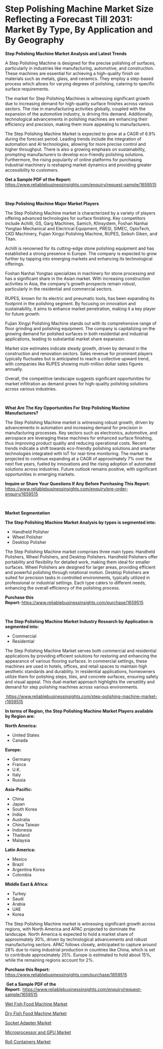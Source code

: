 <p><h1>Step Polishing Machine Market Size Reflecting a Forecast Till 2031: Market By Type, By Application and By Geography</h1></p><p><strong>Step Polishing Machine Market Analysis and Latest Trends</strong></p>
<p><p>A Step Polishing Machine is designed for the precise polishing of surfaces, particularly in industries like manufacturing, automotive, and construction. These machines are essential for achieving a high-quality finish on materials such as metals, glass, and ceramics. They employ a step-based process which allows for varying degrees of polishing, catering to specific surface requirements.</p><p>The market for Step Polishing Machines is witnessing significant growth due to increasing demand for high-quality surface finishes across various sectors. The rise in manufacturing activities globally, coupled with the expansion of the automotive industry, is driving this demand. Additionally, technological advancements in polishing machines are enhancing their efficiency and precision, making them more appealing to manufacturers.</p><p>The Step Polishing Machine Market is expected to grow at a CAGR of 6.9% during the forecast period. Leading trends include the integration of automation and AI technologies, allowing for more precise control and higher throughput. There is also a growing emphasis on sustainability, prompting manufacturers to develop eco-friendly polishing solutions. Furthermore, the rising popularity of online platforms for purchasing industrial machinery is reshaping market dynamics and providing greater accessibility to customers.</p></p>
<p><strong>Get a Sample PDF of the Report:&nbsp;</strong> <a href="https://www.reliablebusinessinsights.com/enquiry/request-sample/1659515?utm_campaign=1094&utm_medium=2&utm_source=Github&utm_content=ia&utm_term=28092024&utm_id=step-polishing-machine">https://www.reliablebusinessinsights.com/enquiry/request-sample/1659515</a></p>
<p>&nbsp;</p>
<p><strong>Step Polishing Machine Major Market Players</strong></p>
<p><p>The Step Polishing Machine market is characterized by a variety of players offering advanced technologies for surface finishing. Key competitors include Achilli, GS, Garg Machines, Samich, Klinsystem, Foshan Nanhai Yongtao Mechanical and Electrical Equipment, PRESI, SIMEC, OptoTech, CKD Machinery, Fujian Xingyi Polishing Machine, RUPES, Seikoh Giken, and Titan.</p><p>Achilli is renowned for its cutting-edge stone polishing equipment and has established a strong presence in Europe. The company is expected to grow further by tapping into emerging markets and enhancing its technological offerings.</p><p>Foshan Nanhai Yongtao specializes in machinery for stone processing and has a significant share in the Asian market. With increasing construction activities in Asia, the company's growth prospects remain robust, particularly in the residential and commercial sectors.</p><p>RUPES, known for its electric and pneumatic tools, has been expanding its footprint in the polishing segment. By focusing on innovation and sustainability, it aims to enhance market penetration, making it a key player for future growth.</p><p>Fujian Xingyi Polishing Machine stands out with its comprehensive range of floor grinding and polishing equipment. The company is capitalizing on the growing demand for polished surfaces in both residential and industrial applications, leading to substantial market share expansion.</p><p>Market size estimates indicate steady growth, driven by demand in the construction and renovation sectors. Sales revenue for prominent players typically fluctuates but is anticipated to reach a collective upward trend, with companies like RUPES showing multi-million dollar sales figures annually.</p><p>Overall, the competitive landscape suggests significant opportunities for market infiltration as demand grows for high-quality polishing solutions across various industries.</p></p>
<p>&nbsp;</p>
<p><strong>What Are The Key Opportunities For Step Polishing Machine Manufacturers?</strong></p>
<p><p>The Step Polishing Machine market is witnessing robust growth, driven by advancements in automation and increasing demand for precision in manufacturing processes. Key sectors such as electronics, automotive, and aerospace are leveraging these machines for enhanced surface finishing, thus improving product quality and reducing operational costs. Recent trends indicate a shift towards eco-friendly polishing solutions and smarter technologies integrated with IoT for real-time monitoring. The market is projected to continue expanding at a CAGR of approximately 7% over the next five years, fueled by innovations and the rising adoption of automated solutions across industries. Future outlook remains positive, with significant opportunities in emerging markets.</p></p>
<p><strong>Inquire or Share Your Questions If Any Before Purchasing This Report:</strong> <a href="https://www.reliablebusinessinsights.com/enquiry/pre-order-enquiry/1659515?utm_campaign=1094&utm_medium=2&utm_source=Github&utm_content=ia&utm_term=28092024&utm_id=step-polishing-machine">https://www.reliablebusinessinsights.com/enquiry/pre-order-enquiry/1659515</a></p>
<p>&nbsp;</p>
<p><strong>Market Segmentation</strong></p>
<p><strong>The Step Polishing Machine Market Analysis by types is segmented into:</strong></p>
<p><ul><li>Handheld Polisher</li><li>Wheel Polisher</li><li>Desktop Polisher</li></ul></p>
<p><p>The Step Polishing Machine market comprises three main types: Handheld Polishers, Wheel Polishers, and Desktop Polishers. Handheld Polishers offer portability and flexibility for detailed work, making them ideal for smaller surfaces. Wheel Polishers are designed for larger areas, providing efficient and powerful polishing through rotational motion. Desktop Polishers are suited for precision tasks in controlled environments, typically utilized in professional or industrial settings. Each type caters to different needs, enhancing the overall efficiency of the polishing process.</p></p>
<p><strong>Purchase this Report:&nbsp;</strong><a href="https://www.reliablebusinessinsights.com/purchase/1659515?utm_campaign=1094&utm_medium=2&utm_source=Github&utm_content=ia&utm_term=28092024&utm_id=step-polishing-machine">https://www.reliablebusinessinsights.com/purchase/1659515</a></p>
<p>&nbsp;</p>
<p><strong>The Step Polishing Machine Market Industry Research by Application is segmented into:</strong></p>
<p><ul><li>Commercial</li><li>Residential</li></ul></p>
<p><p>The Step Polishing Machine Market serves both commercial and residential applications by providing efficient solutions for restoring and enhancing the appearance of various flooring surfaces. In commercial settings, these machines are used in hotels, offices, and retail spaces to maintain high aesthetic standards and durability. In residential applications, homeowners utilize them for polishing steps, tiles, and concrete surfaces, ensuring safety and visual appeal. This dual-market approach highlights the versatility and demand for step polishing machines across various environments.</p></p>
<p><a href="https://www.reliablebusinessinsights.com/step-polishing-machine-market-r1659515?utm_campaign=1094&utm_medium=2&utm_source=Github&utm_content=ia&utm_term=28092024&utm_id=step-polishing-machine">&nbsp;https://www.reliablebusinessinsights.com/step-polishing-machine-market-r1659515</a></p>
<p><strong>In terms of Region, the Step Polishing Machine Market Players available by Region are:</strong></p>
<p>
    <p> <strong> North America: </strong>
        <ul>
            <li>United States</li>
            <li>Canada</li>
        </ul>
        </p> 
    <p> <strong> Europe: </strong>
        <ul>
            <li>Germany</li>
            <li>France</li>
            <li>U.K.</li>
            <li>Italy</li>
            <li>Russia</li>
        </ul>
        </p> 
    <p> <strong> Asia-Pacific: </strong>
        <ul>
            <li>China</li>
            <li>Japan</li>
            <li>South Korea</li>
            <li>India</li>
            <li>Australia</li>
            <li>China Taiwan</li>
            <li>Indonesia</li>
            <li>Thailand</li>
            <li>Malaysia</li>
        </ul>
        </p> 
    <p> <strong> Latin America: </strong>
        <ul>
            <li>Mexico</li>
            <li>Brazil</li>
            <li>Argentina Korea</li>
            <li>Colombia</li>
        </ul>
        </p> 
    <p> <strong> Middle East & Africa: </strong>
        <ul>
            <li>Turkey</li>
            <li>Saudi</li>
            <li>Arabia</li>
            <li>UAE</li>
            <li>Korea</li>
        </ul>
    </p>
    </p>
<p><p>The Step Polishing Machine market is witnessing significant growth across regions, with North America and APAC projected to dominate the landscape. North America is expected to hold a market share of approximately 30%, driven by technological advancements and robust manufacturing sectors. APAC follows closely, anticipated to capture around 28% due to rising industrial production in countries like China, which is set to contribute approximately 25%. Europe is estimated to hold about 15%, while the remaining regions account for 2%.</p></p>
<p><strong>Purchase this Report: </strong><a href="https://www.reliablebusinessinsights.com/purchase/1659515?utm_campaign=1094&utm_medium=2&utm_source=Github&utm_content=ia&utm_term=28092024&utm_id=step-polishing-machine">https://www.reliablebusinessinsights.com/purchase/1659515</a></p>
<p>&nbsp;<strong>Get a Sample PDF of the Report:&nbsp;&nbsp;</strong><a href="https://www.reliablebusinessinsights.com/enquiry/request-sample/1659515?utm_campaign=1094&utm_medium=2&utm_source=Github&utm_content=ia&utm_term=28092024&utm_id=step-polishing-machine">https://www.reliablebusinessinsights.com/enquiry/request-sample/1659515</a></p>
<p><strong></strong></p>
<p><p><a href="https://github.com/SotoRodolfo12/Market-Research-Report-List-1/blob/main/wet-fish-food-machine-market.md?utm_campaign=1094&utm_medium=2&utm_source=Github&utm_content=ia&utm_term=28092024&utm_id=step-polishing-machine">Wet Fish Food Machine Market</a></p><p><a href="https://github.com/SaraPrifti82/Market-Research-Report-List-1/blob/main/dry-fish-food-machine-market.md?utm_campaign=1094&utm_medium=2&utm_source=Github&utm_content=ia&utm_term=28092024&utm_id=step-polishing-machine">Dry Fish Food Machine Market</a></p><p><a href="https://issuu.com/reportprime-2/docs/socket-adapter-market-size-2030.ppt_e765d66987489d?utm_campaign=1094&utm_medium=2&utm_source=Github&utm_content=ia&utm_term=28092024&utm_id=step-polishing-machine">Socket Adapter Market</a></p><p><a href="https://issuu.com/reportprime-2/docs/microprocessor-and-gpu-market-size-_005d8f9d5279f7?utm_campaign=1094&utm_medium=2&utm_source=Github&utm_content=ia&utm_term=28092024&utm_id=step-polishing-machine">Microprocessor and GPU Market</a></p><p><a href="https://www.linkedin.com/pulse/exploring-roll-containers-market-dynamics-global-trends-future-aoauc?utm_campaign=1094&utm_medium=2&utm_source=Github&utm_content=ia&utm_term=28092024&utm_id=step-polishing-machine">Roll Containers Market</a></p></p>